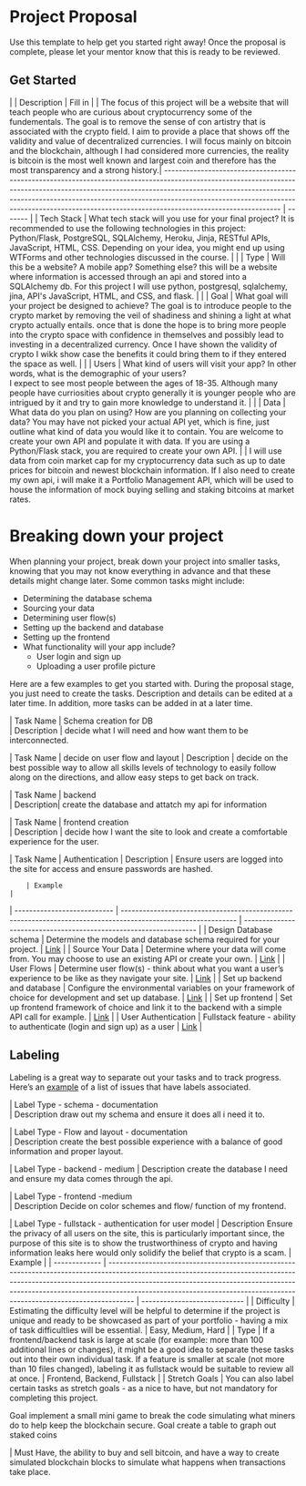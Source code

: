 # Project Proposal

Use this template to help get you started right away! Once the proposal is complete, please let your mentor know that this is ready to be reviewed.

## Get Started

|            | Description                                                                                                                                                                                                                                                                                                                                              | Fill in |
| The focus of this project will be a website that will teach people who are curious about cryptocurrency some of the fundementals. The goal is to remove the sense of con artistry that is associated with the crypto field. I aim to provide a place that shows off the validity and value of decentralized currencies. I will focus mainly on bitcoin and the blockchain, although I had considered more currencies, the reality is bitcoin is the most well known and largest coin and therefore has the most transparency and a strong history.| -------------------------------------------------------------------------------------------------------------------------------------------------------------------------------------------------------------------------------------------------------------------------------------------------------------------------------------------------------- | ------- |
| Tech Stack | What tech stack will you use for your final project? It is recommended to use the following technologies in this project: Python/Flask, PostgreSQL, SQLAlchemy, Heroku, Jinja, RESTful APIs, JavaScript, HTML, CSS. Depending on your idea, you might end up using WTForms and other technologies discussed in the course.                               |         |
| Type       | Will this be a website? A mobile app? Something else?                                                                                  this will be a website where information is accessed through an api and stored into a SQLAlchemy db. For this project I will use python, postgresql, sqlalchemy, jina, API's JavaScript, HTML, and CSS, and flask.                                                                                                                                                                                                                  |         |
| Goal       | What goal will your project be designed to achieve?                                                                              The goal is to introduce people to the crypto market by removing the veil of shadiness and shining a light at what crypto actually entails. once that is done the hope is to bring more people into the crypto space with confidence in themselves and possibly lead to investing in a decentralized currency. Once I have shown the validity of crypto I wikk show case the benefits it could bring them to if they entered the space as well.                                                                                                                                                                                                                        |         |
| Users      | What kind of users will visit your app? In other words, what is the demographic of your users?                                                                                 
I expect to see most people between the ages of 18-35. Although many people have curriosities about crypto generally it is younger people who are intrigued by it and try to gain more knowledge to understand it.                                                                                                                                                                          |         |
| Data       | What data do you plan on using? How are you planning on collecting your data? You may have not picked your actual API yet, which is fine, just outline what kind of data you would like it to contain. You are welcome to create your own API and populate it with data. If you are using a Python/Flask stack, you are required to create your own API. |         |
I will use data from coin market cap for my cryptocurrency data such  as up to date prices for bitcoin and newest blockchain information. 
If I also need to create my own api, i will make it a Portfolio Management API, which will be used to house the information of mock buying selling and staking bitcoins at market rates.

# Breaking down your project

When planning your project, break down your project into smaller tasks, knowing that you may not know everything in advance and that these details might change later. Some common tasks might include:

- Determining the database schema
- Sourcing your data
- Determining user flow(s)
- Setting up the backend and database
- Setting up the frontend
- What functionality will your app include?
  - User login and sign up
  - Uploading a user profile picture

Here are a few examples to get you started with. During the proposal stage, you just need to create the tasks. Description and details can be edited at a later time. In addition, more tasks can be added in at a later time.

| Task Name |      Schema creation for DB   
| Description |     decide what I will need and how want them to be interconnected.      


| Task Name |    decide on user flow and layout 
| Description |  decide on the best possible way to allow all skills levels of technology to easily follow along on the directions, and allow easy steps to get back on track.                                                                                  

| Task Name  |  backend              
| Description|   create the database and attatch my api for information



| Task Name |    frontend creation  
| Description |    decide how I want the site to look and create a comfortable experience for the user.

| Task Name  |  Authentication
| Description |      Ensure users are logged into the site for access and ensure passwords are hashed.                                                                                   


        | Example                                                           |
| --------------------------- | ------------------------------------------------------------------------------------------------------------- | ----------------------------------------------------------------- |
| Design Database schema      | Determine the models and database schema required for your project.                                           | [Link](https://github.com/hatchways/sb-capstone-example/issues/1) |
| Source Your Data            | Determine where your data will come from. You may choose to use an existing API or create your own.           | [Link](https://github.com/hatchways/sb-capstone-example/issues/2) |
| User Flows                  | Determine user flow(s) - think about what you want a user’s experience to be like as they navigate your site. | [Link](https://github.com/hatchways/sb-capstone-example/issues/3) |
| Set up backend and database | Configure the environmental variables on your framework of choice for development and set up database.        | [Link](https://github.com/hatchways/sb-capstone-example/issues/4) |
| Set up frontend             | Set up frontend framework of choice and link it to the backend with a simple API call for example.            | [Link](https://github.com/hatchways/sb-capstone-example/issues/5) |
| User Authentication         | Fullstack feature - ability to authenticate (login and sign up) as a user                                     | [Link](https://github.com/hatchways/sb-capstone-example/issues/6) |

## Labeling

Labeling is a great way to separate out your tasks and to track progress. Here’s an [example](https://github.com/hatchways/sb-capstone-example/issues) of a list of issues that have labels associated.

| Label Type - schema - documentation    
| Description   draw out my schema and ensure it does all i need it to.                                                                                                                 

| Label Type - Flow and layout - documentation    
| Description   create the best possible experience with a balance of good information and proper layout.                                                                                                             

| Label Type - backend - medium
| Description   create the database I need and ensure my data comes through the api.                                                                                                      

| Label Type - frontend -medium   
| Description  Decide on color schemes and flow/ function of my frontend.


| Label Type - fullstack - authentication for user model
| Description   Ensure the privacy of all users on the site, this is particularly important since, the purpose of this site is to show the trustworthiness of crypto and having information leaks here would only solidify the belief that crypto is a scam.                                                                                                                                                                                                                                                                                                                                                                                        | Example                      |
| ------------- | ------------------------------------------------------------------------------------------------------------------------------------------------------------------------------------------------------------------------------------------------------------------------------------------------------------------------------- | ---------------------------- |
| Difficulty    | Estimating the difficulty level will be helpful to determine if the project is unique and ready to be showcased as part of your portfolio - having a mix of task difficultlies will be essential.                                                                                                                               | Easy, Medium, Hard           |
| Type          | If a frontend/backend task is large at scale (for example: more than 100 additional lines or changes), it might be a good idea to separate these tasks out into their own individual task. If a feature is smaller at scale (not more than 10 files changed), labeling it as fullstack would be suitable to review all at once. | Frontend, Backend, Fullstack |
| Stretch Goals | You can also label certain tasks as stretch goals - as a nice to have, but not mandatory for completing this project.                                                                                                                                                                                                           

Goal      implement a small mini game to break the code simulating what miners do to help keep the blockchain secure.
Goal      create a table to graph out staked coins




| Must Have, the ability to buy and sell bitcoin, and have a way to create simulated blockchain blocks to simulate what happens when transactions take place.